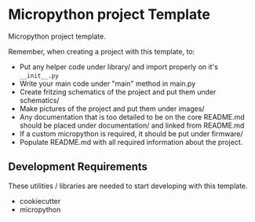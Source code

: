 Micropython project Template
============================

Micropython project template.


Remember, when creating a project with this template, to:

 * Put any helper code under library/ and import properly on it's `__init__.py`
 * Write your main code under "main" method in main.py
 * Create fritzing schematics of the project and put them under schematics/
 * Make pictures of the project and put them under images/
 * Any documentation that is too detailed to be on the core README.md should be placed under documentation/ and linked from README.md
 * If a custom micropython is required, it should be put under firmware/
 * Populate README.md with all required information about the project.

Development Requirements
------------------------

These utilities / libraries are needed to start developing with this template.

 * cookiecutter
 * micropython


